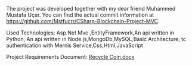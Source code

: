 The project was developed together with my dear friend Muhammed Mustafa Uçar.
You can find the actual commit information at https://github.com/Mstfucrr/CSharp-Blockchain-Project-MVC.

Used Technologies:
Asp.Net Mvc ,EntityFramework,An api written in Python, An api written in Node.js,MongoDb,MySQL,Basic Architecture, tc authentication with Mernis Service,Css,Html,JavaScript

Project Requirements Document: [Recycle Coin.docx](https://github.com/osman28tr/Blockchain-RecycleCoinProject/files/11735075/Recycle.Coin.docx)

